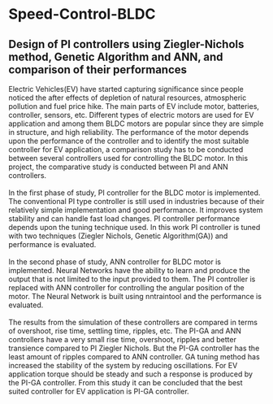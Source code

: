 # Speed-Control-BLDC
## Design of PI controllers using Ziegler-Nichols method, Genetic Algorithm and ANN, and comparison of their performances

Electric Vehicles(EV) have started capturing significance since people noticed the
after effects of depletion of natural resources, atmospheric pollution and fuel price
hike. The main parts of EV include motor, batteries, controller, sensors, etc.
Different types of electric motors are used for EV application and among them
BLDC motors are popular since they are simple in structure, and high reliability.
The performance of the motor depends upon the performance of the controller and
to identify the most suitable controller for EV application, a comparison study has
to be conducted between several controllers used for controlling the BLDC motor. In
this project, the comparative study is conducted between PI and ANN controllers.
<br><br>
In the first phase of study, PI controller for the BLDC motor is implemented. The
conventional PI type controller is still used in industries because of their relatively
simple implementation and good performance. It improves system stability and
can handle fast load changes. PI controller performance depends upon the tuning
technique used. In this work PI controller is tuned with two techniques (Ziegler Nichols, 
Genetic Algorithm(GA)) and performance is evaluated.
<br><br>
In the second phase of study, ANN controller for BLDC motor is implemented.
Neural Networks have the ability to learn and produce the output that is not limited
to the input provided to them. The PI controller is replaced with ANN controller
for controlling the angular position of the motor. The Neural Network is built using
nntraintool and the performance is evaluated.
<br><br>
The results from the simulation of these controllers are compared in terms of
overshoot, rise time, settling time, ripples, etc. The PI-GA and ANN controllers
have a very small rise time, overshoot, ripples and better transience compared to PI 
Ziegler Nichols. But the PI-GA controller has the least amount of ripples compared
to ANN controller. GA tuning method has increased the stability of the system
by reducing oscillations. For EV application torque should be steady and such a
response is produced by the PI-GA controller. From this study it can be concluded
that the best suited controller for EV application is PI-GA controller.
